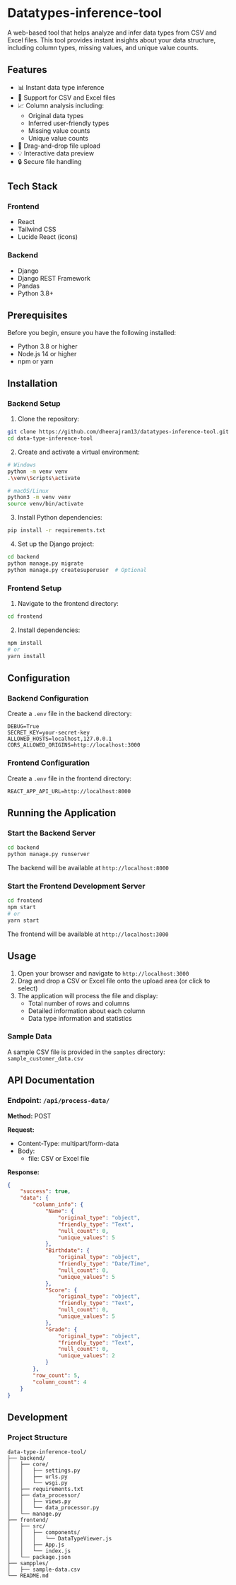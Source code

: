 # Datatypes-inference-tool

A web-based tool that helps analyze and infer data types from CSV and Excel files. This tool provides instant insights about your data structure, including column types, missing values, and unique value counts.

## Features

- 📊 Instant data type inference
- 📁 Support for CSV and Excel files
- 📈 Column analysis including:
  - Original data types
  - Inferred user-friendly types
  - Missing value counts
  - Unique value counts
- 🎯 Drag-and-drop file upload
- 💡 Interactive data preview
- 🔒 Secure file handling

## Tech Stack

### Frontend
- React
- Tailwind CSS
- Lucide React (icons)

### Backend
- Django
- Django REST Framework
- Pandas
- Python 3.8+

## Prerequisites

Before you begin, ensure you have the following installed:
- Python 3.8 or higher
- Node.js 14 or higher
- npm or yarn

## Installation

### Backend Setup

1. Clone the repository:
```bash
git clone https://github.com/dheerajram13/datatypes-inference-tool.git
cd data-type-inference-tool
```

2. Create and activate a virtual environment:
```bash
# Windows
python -m venv venv
.\venv\Scripts\activate

# macOS/Linux
python3 -m venv venv
source venv/bin/activate
```

3. Install Python dependencies:
```bash
pip install -r requirements.txt
```

4. Set up the Django project:
```bash
cd backend
python manage.py migrate
python manage.py createsuperuser  # Optional
```

### Frontend Setup

1. Navigate to the frontend directory:
```bash
cd frontend
```

2. Install dependencies:
```bash
npm install
# or
yarn install
```

## Configuration

### Backend Configuration

Create a `.env` file in the backend directory:
```env
DEBUG=True
SECRET_KEY=your-secret-key
ALLOWED_HOSTS=localhost,127.0.0.1
CORS_ALLOWED_ORIGINS=http://localhost:3000
```

### Frontend Configuration

Create a `.env` file in the frontend directory:
```env
REACT_APP_API_URL=http://localhost:8000
```

## Running the Application

### Start the Backend Server

```bash
cd backend
python manage.py runserver
```
The backend will be available at `http://localhost:8000`

### Start the Frontend Development Server

```bash
cd frontend
npm start
# or
yarn start
```
The frontend will be available at `http://localhost:3000`

## Usage

1. Open your browser and navigate to `http://localhost:3000`
2. Drag and drop a CSV or Excel file onto the upload area (or click to select)
3. The application will process the file and display:
   - Total number of rows and columns
   - Detailed information about each column
   - Data type information and statistics

### Sample Data

A sample CSV file is provided in the `samples` directory: `sample_customer_data.csv`

## API Documentation

### Endpoint: `/api/process-data/`

**Method:** POST

**Request:**
- Content-Type: multipart/form-data
- Body: 
  - file: CSV or Excel file

**Response:**
```json
{
    "success": true,
    "data": {
        "column_info": {
            "Name": {
                "original_type": "object",
                "friendly_type": "Text",
                "null_count": 0,
                "unique_values": 5
            },
            "Birthdate": {
                "original_type": "object",
                "friendly_type": "Date/Time",
                "null_count": 0,
                "unique_values": 5
            },
            "Score": {
                "original_type": "object",
                "friendly_type": "Text",
                "null_count": 0,
                "unique_values": 5
            },
            "Grade": {
                "original_type": "object",
                "friendly_type": "Text",
                "null_count": 0,
                "unique_values": 2
            }
        },
        "row_count": 5,
        "column_count": 4
    }
}
```

## Development

### Project Structure
```
data-type-inference-tool/
├── backend/
│   ├── core/
│   │   ├── settings.py
│   │   ├── urls.py
│   │   └── wsgi.py
│   ├── requirements.txt
│   ├── data_processor/
│   │   ├── views.py
│   │   └── data_processor.py
│   └── manage.py
├── frontend/
│   ├── src/
│   │   ├── components/
│   │   │   └── DataTypeViewer.js
│   │   ├── App.js
│   │   └── index.js
│   └── package.json
├── sampples/
│   ├── sample-data.csv
└── README.md
```


